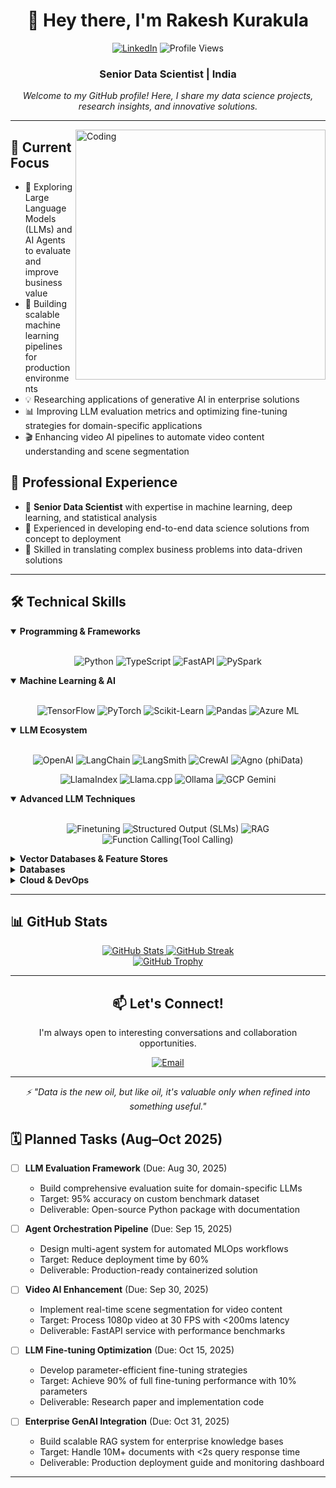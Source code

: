 <div align="center">
  
# 👋 Hey there, I'm Rakesh Kurakula

[![LinkedIn](https://img.shields.io/badge/LinkedIn-0077B5?style=for-the-badge&logo=linkedin&logoColor=white)](https://linkedin.com/in/rakeshkurakula)
![Profile Views](https://komarev.com/ghpvc/?username=rakeshkurakula&style=for-the-badge&color=0e75b6)

### Senior Data Scientist | India

</div>

<p align="center">
  <i>Welcome to my GitHub profile! Here, I share my data science projects, research insights, and innovative solutions.</i>
</p>

---

<img align="right" alt="Coding" width="400" src="https://media.giphy.com/media/v1.Y2lkPTc5MGI3NjExNzM3OTRjMzIzMzM1MzU1NzQ3NmM0ZDQ3MzEzMDM5NzE1YTRkYzRkNyZlcD12MV9pbnRlcm5hbF9naWZzX2dpZklkJmN0PWc/qgQUggAC3Pfv687qPC/giphy.gif">

## 🔭 Current Focus

- 🤖 Exploring Large Language Models (LLMs) and AI Agents to evaluate and improve business value
- 🚀 Building scalable machine learning pipelines for production environments
- 💡 Researching applications of generative AI in enterprise solutions
- 📊 Improving LLM evaluation metrics and optimizing fine-tuning strategies for domain-specific applications
- 🎬 Enhancing video AI pipelines to automate video content understanding and scene segmentation

## 💼 Professional Experience

- 🧠 **Senior Data Scientist** with expertise in machine learning, deep learning, and statistical analysis
- 🔄 Experienced in developing end-to-end data science solutions from concept to deployment
- 🎯 Skilled in translating complex business problems into data-driven solutions

---

## 🛠️ Technical Skills

<details open>
<summary><b>Programming & Frameworks</b></summary>
<br>
<p align="center">
  <img src="https://img.shields.io/badge/Python-3776AB?style=for-the-badge&logo=python&logoColor=white" alt="Python" />
  <img src="https://img.shields.io/badge/TypeScript-3178C6?style=for-the-badge&logo=typescript&logoColor=white" alt="TypeScript" />
  <img src="https://img.shields.io/badge/FastAPI-009688?style=for-the-badge&logo=fastapi&logoColor=white" alt="FastAPI" />
  <img src="https://img.shields.io/badge/PySpark-E25A1C?style=for-the-badge&logo=apache-spark&logoColor=white" alt="PySpark" />
</p>
</details>

<details open>
<summary><b>Machine Learning & AI</b></summary>
<br>
<p align="center">
  <img src="https://img.shields.io/badge/TensorFlow-FF6F00?style=for-the-badge&logo=tensorflow&logoColor=white" alt="TensorFlow" />
  <img src="https://img.shields.io/badge/PyTorch-EE4C2C?style=for-the-badge&logo=pytorch&logoColor=white" alt="PyTorch" />
  <img src="https://img.shields.io/badge/scikit_learn-F7931E?style=for-the-badge&logo=scikit-learn&logoColor=white" alt="Scikit-Learn" />
  <img src="https://img.shields.io/badge/Pandas-150458?style=for-the-badge&logo=pandas&logoColor=white" alt="Pandas" />
  <img src="https://img.shields.io/badge/Azure_ML-0078D4?style=for-the-badge&logo=microsoft-azure&logoColor=white" alt="Azure ML" />
</p>
</details>

<details open>
<summary><b>LLM Ecosystem</b></summary>
<br>
<p align="center">
  <img src="https://img.shields.io/badge/OpenAI-412991?style=for-the-badge&logo=openai&logoColor=white" alt="OpenAI" />
  <img src="https://img.shields.io/badge/LangChain-121212?style=for-the-badge&logo=chainlink&logoColor=white" alt="LangChain" />
  <img src="https://img.shields.io/badge/LangSmith-2E77BC?style=for-the-badge&logo=chainlink&logoColor=white" alt="LangSmith" />
  <img src="https://img.shields.io/badge/CrewAI-FF6B6B?style=for-the-badge&logo=robot&logoColor=white" alt="CrewAI" />
  <img src="https://img.shields.io/badge/Agno_(phiData)-6236FF?style=for-the-badge&logo=data&logoColor=white" alt="Agno (phiData)" />
</p>
<p align="center">
  <img src="https://img.shields.io/badge/LlamaIndex-FF4500?style=for-the-badge&logo=llama&logoColor=white" alt="LlamaIndex" />
  <img src="https://img.shields.io/badge/Llama.cpp-4B0082?style=for-the-badge&logo=meta&logoColor=white" alt="Llama.cpp" />
  <img src="https://img.shields.io/badge/Ollama-00A36C?style=for-the-badge&logo=llama&logoColor=white" alt="Ollama" />
  <img src="https://img.shields.io/badge/GCP_Gemini-4285F4?style=for-the-badge&logo=google-cloud&logoColor=white" alt="GCP Gemini" />
</p>
</details>

<details open>
<summary><b>Advanced LLM Techniques</b></summary>
<br>
<p align="center">
  <img src="https://img.shields.io/badge/Finetuning-FF9900?style=for-the-badge&logo=tensorflow&logoColor=white" alt="Finetuning" />
  <img src="https://img.shields.io/badge/Structured_Output_(SLMs)-00BFFF?style=for-the-badge&logo=openai&logoColor=white" alt="Structured Output (SLMs)" />
  <img src="https://img.shields.io/badge/RAG-9146FF?style=for-the-badge&logo=openai&logoColor=white" alt="RAG" />
  <img src="https://img.shields.io/badge/Prompt_Engineering-FF4500?style=for-the-badge&logo=openai&logoColor=white" alt="Function Calling(Tool Calling)" />
</p>
</details>

<details>
<summary><b>Vector Databases & Feature Stores</b></summary>
<br>
<p align="center">
  <img src="https://img.shields.io/badge/Pinecone-121212?style=for-the-badge&logo=pinecone&logoColor=white" alt="Pinecone" />
  <img src="https://img.shields.io/badge/ChromaDB-4B0082?style=for-the-badge&logo=chroma&logoColor=white" alt="ChromaDB" />
  <img src="https://img.shields.io/badge/Quadrant-00BFFF?style=for-the-badge&logo=quadrant&logoColor=white" alt="Quadrant" />
  <img src="https://img.shields.io/badge/Feast-FF5A5F?style=for-the-badge&logo=feast&logoColor=white" alt="Feast" />
</p>
</details>

<details>
<summary><b>Databases</b></summary>
<br>
<p align="center">
  <img src="https://img.shields.io/badge/PostgreSQL-4169E1?style=for-the-badge&logo=postgresql&logoColor=white" alt="PostgreSQL" />
  <img src="https://img.shields.io/badge/MongoDB-47A248?style=for-the-badge&logo=mongodb&logoColor=white" alt="MongoDB" />
  <img src="https://img.shields.io/badge/DynamoDB-4053D6?style=for-the-badge&logo=amazon-dynamodb&logoColor=white" alt="DynamoDB" />
  <img src="https://img.shields.io/badge/SQL-4479A1?style=for-the-badge&logo=sql&logoColor=white" alt="SQL" />
</p>
</details>

<details>
<summary><b>Cloud & DevOps</b></summary>
<br>
<p align="center">
  <img src="https://img.shields.io/badge/AWS-232F3E?style=for-the-badge&logo=amazon-aws&logoColor=white" alt="AWS" />
  <img src="https://img.shields.io/badge/S3-569A31?style=for-the-badge&logo=amazon-s3&logoColor=white" alt="S3" />
  <img src="https://img.shields.io/badge/Azure-0078D4?style=for-the-badge&logo=microsoft-azure&logoColor=white" alt="Azure" />
  <img src="https://img.shields.io/badge/Blob_Storage-0078D4?style=for-the-badge&logo=microsoft-azure&logoColor=white" alt="Blob Storage" />
  <img src="https://img.shields.io/badge/GCP-4285F4?style=for-the-badge&logo=google-cloud&logoColor=white" alt="GCP" />
  <img src="https://img.shields.io/badge/Docker-2496ED?style=for-the-badge&logo=docker&logoColor=white" alt="Docker" />
  <img src="https://img.shields.io/badge/OSS-3DA639?style=for-the-badge&logo=open-source-initiative&logoColor=white" alt="OSS" />
</p>
</details>

---

## 📊 GitHub Stats

<div align="center">
  <a href="https://github.com/rakeshkurakula">
    <img src="https://github-readme-stats.vercel.app/api?username=rakeshkurakula&show_icons=true&theme=tokyonight&count_private=true&hide_border=true" alt="GitHub Stats" />
  </a>
  <a href="https://github.com/rakeshkurakula">
    <img src="https://github-readme-streak-stats.herokuapp.com/?user=rakeshkurakula&theme=tokyonight&hide_border=true" alt="GitHub Streak" />
  </a>
</div>

<div align="center">
  <a href="https://github.com/rakeshkurakula">
    <img src="https://github-profile-trophy.vercel.app/?username=rakeshkurakula&theme=nord&column=7&margin-w=15&margin-h=15&no-frame=true" alt="GitHub Trophy" />
  </a>
</div>

---

<div align="center">
  
## 📫 Let's Connect!

I'm always open to interesting conversations and collaboration opportunities.

[![Email](https://img.shields.io/badge/Email-rakesh.2994@gmail.com-D14836?style=for-the-badge&logo=gmail&logoColor=white)](mailto:rakesh.2994@gmail.com)

</div>

---

<p align="center">
  <i>⚡ "Data is the new oil, but like oil, it's valuable only when refined into something useful."</i>
</p>

<!---
rakeshkurakula/rakeshkurakula is a ✨ special ✨ repository because its `README.md` (this file) appears on your GitHub profile.
You can click the Preview link to take a look at your changes.
--->
## 🗓️ Planned Tasks (Aug–Oct 2025)


- [ ] **LLM Evaluation Framework** (Due: Aug 30, 2025)
  - Build comprehensive evaluation suite for domain-specific LLMs
  - Target: 95% accuracy on custom benchmark dataset
  - Deliverable: Open-source Python package with documentation

- [ ] **Agent Orchestration Pipeline** (Due: Sep 15, 2025)
  - Design multi-agent system for automated MLOps workflows
  - Target: Reduce deployment time by 60%
  - Deliverable: Production-ready containerized solution

- [ ] **Video AI Enhancement** (Due: Sep 30, 2025)
  - Implement real-time scene segmentation for video content
  - Target: Process 1080p video at 30 FPS with <200ms latency
  - Deliverable: FastAPI service with performance benchmarks

- [ ] **LLM Fine-tuning Optimization** (Due: Oct 15, 2025)
  - Develop parameter-efficient fine-tuning strategies
  - Target: Achieve 90% of full fine-tuning performance with 10% parameters
  - Deliverable: Research paper and implementation code

- [ ] **Enterprise GenAI Integration** (Due: Oct 31, 2025)
  - Build scalable RAG system for enterprise knowledge bases
  - Target: Handle 10M+ documents with <2s query response time
  - Deliverable: Production deployment guide and monitoring dashboard

---
